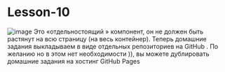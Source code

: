 # Lesson-10

![image](https://user-images.githubusercontent.com/25563408/178576107-b962b028-6c63-471e-acc3-188e348ea874.png)
Это «отдельностоящий » компонент, он не должен быть растянут на всю страницу (на весь контейнер). Теперь домашние задания выкладываем в виде отдельных 
репозиториев на GitHub . По желанию но в этом нет необходимости )), вы можете дублировать домашние задания на хостинг GitHub Pages
